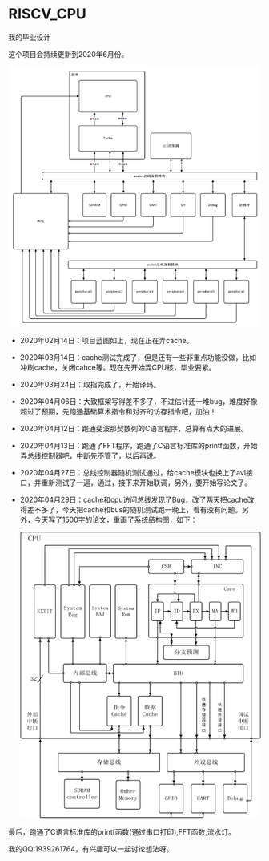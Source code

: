 # RISCV_CPU

我的毕业设计

这个项目会持续更新到2020年6月份。

![image-20200228222536577](README.assets/image-20200228222536577.png)

* 2020年02月14日：项目蓝图如上，现在正在弄cache。

* 2020年03月14日：cache测试完成了，但是还有一些非重点功能没做，比如冲刷cache，关闭cahce等。现在先开始弄CPU核，毕业要紧。

* 2020年03月24日：取指完成了，开始译码。

* 2020年04月06日：大致框架写得差不多了，不过估计还一堆bug，难度好像超过了预期，先跑通基础算术指令和对齐的访存指令吧，加油！

* 2020年04月12日：跑通斐波那契数列的C语言程序，总算有点大的进展。

* 2020年04月13日：跑通了FFT程序，跑通了C语言标准库的printf函数，开始弄总线控制器吧，中断先不管了，以后再说。

* 2020年04月27日：总线控制器随机测试通过，给cache模块也换上了avl接口，并重新测试了一遍，通过，接下来开始联调，另外，要开始写论文了。

* 2020年04月29日：cache和cpu访问总线发现了Bug，改了两天把cache改得差不多了，今天把cache和bus的随机测试跑一晚上，看有没有问题。另外，今天写了1500字的论文，重画了系统结构图，如下：

  ![设计框图](README.assets/%E8%AE%BE%E8%AE%A1%E6%A1%86%E5%9B%BE.png)

最后，跑通了C语言标准库的printf函数(通过串口打印),FFT函数,流水灯。

我的QQ:1939261764，有兴趣可以一起讨论想法呀。

